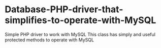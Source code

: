 # Database-PHP-driver-that-simplifies-to-operate-with-MySQL
Simple PHP driver to work with MySQL
This class has simply and useful protected methods to operate with MySQL
